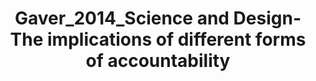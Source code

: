 ---
title: Gaver_2014_Science and Design-The implications of different forms of accountability
tags: reading 
season: summer
---
